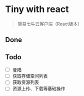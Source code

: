 # Tiny with react

> 简易七牛云客户端（React版本）

## Done

## Todo

* [ ] 登陆
* [ ] 获取存储空间列表
* [ ] 获取资源列表
* [ ] 资源上传、下载等基础操作